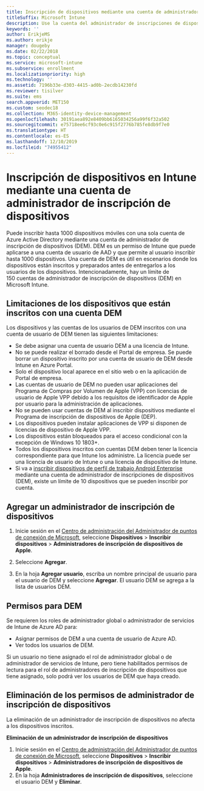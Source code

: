 ```yaml
---
title: Inscripción de dispositivos mediante una cuenta de administrador de inscripción de dispositivos
titleSuffix: Microsoft Intune
description: Use la cuenta del administrador de inscripciones de dispositivos para inscribir dispositivos en Intune.
keywords: ''
author: ErikjeMS
ms.author: erikje
manager: dougeby
ms.date: 02/22/2018
ms.topic: conceptual
ms.service: microsoft-intune
ms.subservice: enrollment
ms.localizationpriority: high
ms.technology: ''
ms.assetid: 7196b33e-d303-4415-ad0b-2ecdb14230fd
ms.reviewer: tisilver
ms.suite: ems
search.appverid: MET150
ms.custom: seodec18
ms.collection: M365-identity-device-management
ms.openlocfilehash: 30191aea892e8409bb6165034256a99f6f32a502
ms.sourcegitcommit: e75718ee6cf93c0e6c915f2776b785fe8db9f7e0
ms.translationtype: HT
ms.contentlocale: es-ES
ms.lasthandoff: 12/10/2019
ms.locfileid: "74955412"
---
```

# <a name="enroll-devices-in-intune-by-using-a-device-enrollment-manager-account"></a>Inscripción de dispositivos en Intune mediante una cuenta de administrador de inscripción de dispositivos

Puede inscribir hasta 1000 dispositivos móviles con una sola cuenta de Azure Active Directory mediante una cuenta de administrador de inscripción de dispositivos (DEM). DEM es un permiso de Intune que puede aplicarse a una cuenta de usuario de AAD y que permite al usuario inscribir hasta 1000 dispositivos. Una cuenta de DEM es útil en escenarios donde los dispositivos están inscritos y preparados antes de entregarlos a los usuarios de los dispositivos. Intencionadamente, hay un límite de 150 cuentas de administrador de inscripción de dispositivos (DEM) en Microsoft Intune.

## <a name="limitations-of-devices-that-are-enrolled-with-a-dem-account"></a>Limitaciones de los dispositivos que están inscritos con una cuenta DEM

Los dispositivos y las cuentas de los usuarios de DEM inscritos con una cuenta de usuario de DEM tienen las siguientes limitaciones:

- Se debe asignar una cuenta de usuario DEM a una licencia de Intune.
- No se puede realizar el borrado desde el Portal de empresa. Se puede borrar un dispositivo inscrito por una cuenta de usuario de DEM desde Intune en Azure Portal.
- Solo el dispositivo local aparece en el sitio web o en la aplicación de Portal de empresa.
- Las cuentas de usuario de DEM no pueden usar aplicaciones del Programa de Compras por Volumen de Apple (VPP) con licencias de usuario de Apple VPP debido a los requisitos de identificador de Apple por usuario para la administración de aplicaciones.
- No se pueden usar cuentas de DEM al inscribir dispositivos mediante el Programa de inscripción de dispositivos de Apple (DEP).
- Los dispositivos pueden instalar aplicaciones de VPP si disponen de licencias de dispositivo de Apple VPP.
- Los dispositivos están bloqueados para el acceso condicional con la excepción de Windows 10 1803+.
- Todos los dispositivos inscritos con cuentas DEM deben tener la licencia correspondiente para que Intune los administre. La licencia puede ser una licencia de usuario de Intune o una licencia de dispositivo de Intune.
- Si va a [inscribir dispositivos de perfil de trabajo Android Enterprise](android-work-profile-enroll.md) mediante una cuenta de administrador de inscripciones de dispositivos (DEM), existe un límite de 10 dispositivos que se pueden inscribir por cuenta.


## <a name="add-a-device-enrollment-manager"></a>Agregar un administrador de inscripción de dispositivos

1. Inicie sesión en el [Centro de administración del Administrador de puntos de conexión de Microsoft](https://go.microsoft.com/fwlink/?linkid=2109431), seleccione **Dispositivos** > **Inscribir dispositivos** > **Administradores de inscripción de dispositivos de Apple**.

2. Seleccione **Agregar**.

3. En la hoja **Agregar usuario**, escriba un nombre principal de usuario para el usuario de DEM y seleccione **Agregar**. El usuario DEM se agrega a la lista de usuarios DEM.

## <a name="permissions-for-dem"></a>Permisos para DEM

Se requieren los roles de administrador global o administrador de servicios de Intune de Azure AD para:
- Asignar permisos de DEM a una cuenta de usuario de Azure AD.
- Ver todos los usuarios de DEM.

Si un usuario no tiene asignado el rol de administrador global o de administrador de servicios de Intune, pero tiene habilitados permisos de lectura para el rol de administradores de inscripción de dispositivos que tiene asignado, solo podrá ver los usuarios de DEM que haya creado.


## <a name="remove-device-enrollment-manager-permissions"></a>Eliminación de los permisos de administrador de inscripción de dispositivos

La eliminación de un administrador de inscripción de dispositivos no afecta a los dispositivos inscritos.

**Eliminación de un administrador de inscripción de dispositivos**

1. Inicie sesión en el [Centro de administración del Administrador de puntos de conexión de Microsoft](https://go.microsoft.com/fwlink/?linkid=2109431), seleccione **Dispositivos** > **Inscribir dispositivos** > **Administradores de inscripción de dispositivos de Apple**.
2. En la hoja **Administradores de inscripción de dispositivos**, seleccione el usuario DEM y **Eliminar**.

